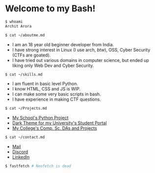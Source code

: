 # Welcome to my Bash!
```bash
$ whoami
Archit Arora
```

```bash
$ cat ~/aboutme.md
```
- I am an 18 year old beginner developer from India.
- I have strong interest in Linux (I use arch, *btw*), OSS, Cyber Security (CTFs are goated).
- I have tried out various domains in computer science, but ended up liking only Web Dev and Cyber Security.

```bash
$ cat ~/skills.md
```
- I am fluent in basic level Python.
- I know HTML, CSS and JS is WIP.
- I can make some very basic scripts in bash.
- I have experience in making CTF questions.

```bash
$ cat ~/Projects.md
```
- [My School's Python Project](https://github.com/arora-archit/KBC-Game)
- [Dark Theme for my University's Student Portal](https://github.com/arora-archit/darkVTOP)
- [My College's Comp. Sc. DAs and Projects](https://github.com/arora-archit/college-DAs-and-Projects)

```bash
$ cat ~/contact.md
```
- [Mail](mailto:architarora@duck.com)
- [Discord](https://discord.com/users/729618240518488124)
- [LinkedIn](https://www.linkedin.com/in/archit-arora-851244289/)

```bash
$ fastfetch # Neofetch is dead
```

